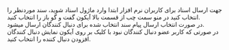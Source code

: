 <p>جهت ارسال اسناد برای کاربران نرم افزار ابتدا وارد ماژول اسناد شوید، سند موردنظر را انتخاب کنید در منو سمت چب از قسمت بالا آیکون گفت و گو باز را انتخاب کنید.<br>در صورت انتخاب ارسال پیام سند انتخاب شده برای دنبال کنندگان ارسال میشود.<br>در صورتی که کاربر عضو دنبال کنندگان نبود با کلیک بر روی آیکون نمایش دنبال کنندگان افزودن دنبال کننده را انتخاب کنید.</p>